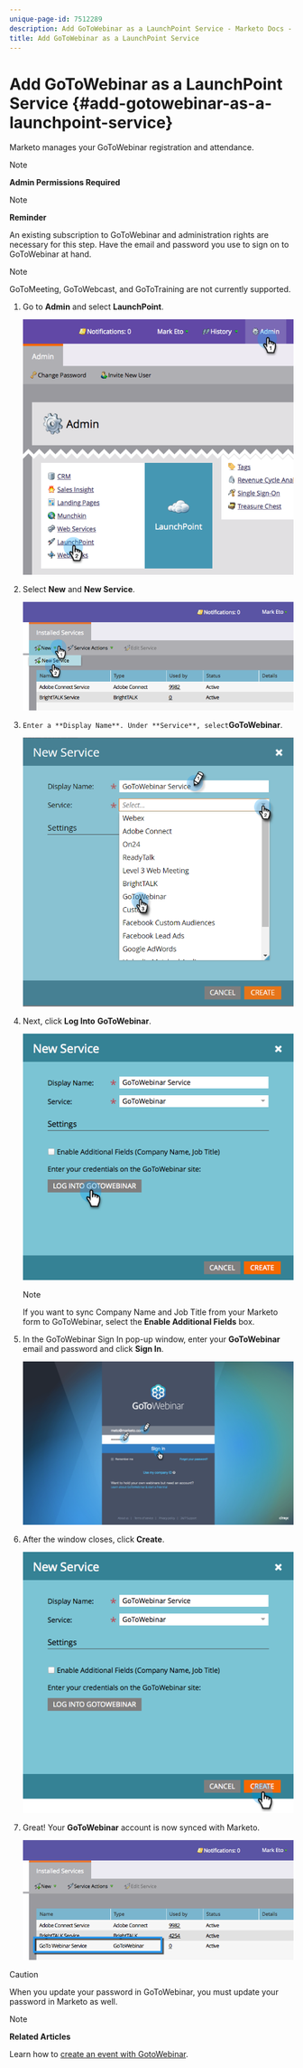 ```yaml
---
unique-page-id: 7512289
description: Add GoToWebinar as a LaunchPoint Service - Marketo Docs - Product Documentation
title: Add GoToWebinar as a LaunchPoint Service
---
```


# Add GoToWebinar as a LaunchPoint Service {#add-gotowebinar-as-a-launchpoint-service}

Marketo manages your GoToWebinar registration and attendance.

>[!NOTE]
>
>**Admin Permissions Required**

>[!NOTE]
>
>**Reminder**
>
>An existing subscription to GoToWebinar and administration rights are necessary for this step. Have the email and password you use to sign on to GoToWebinar at hand.

>[!NOTE]
>
>GoToMeeting, GoToWebcast, and GoToTraining are not currently supported.

1. Go to&nbsp;**Admin** and select&nbsp;**LaunchPoint**.

   ![](assets/image2015-4-22-15-3a33-3a47.png)

1. Select **New** and **New Service**.

   ![](assets/new-service-gotowebinar.png)

1. `Enter a **Display Name**. Under **Service**, select`**GoToWebinar**.

   ![](assets/new-service-goto-webinar1.png)

1. Next, click **Log Into** **GoToWebinar**.

   ![](assets/image2015-4-22-15-3a57-3a59.png)

   >[!NOTE]
   >
   >If you want to sync Company Name and Job Title from your Marketo form to GoToWebinar, select the **Enable Additional Fields** box.

1. In the GoToWebinar Sign In pop-up window, enter your **GoToWebinar** email and password and click **Sign In**.

   ![](assets/image2015-4-22-15-3a52-3a31.png)

1. After the window closes, click **Create**.

   ![](assets/image2015-4-22-15-3a57-3a43.png)

1. Great! Your **GoToWebinar** account is now synced with Marketo.

   ![](assets/goto-webinar.png)

>[!CAUTION]
>
>When you update your password in GoToWebinar, you must update your password in Marketo as well.

>[!NOTE]
>
>**Related Articles**
>
>Learn how to [create an event with GotoWebinar](../../../product-docs/demand-generation/events/create-an-event/create-an-event-with-gotowebinar.md).

